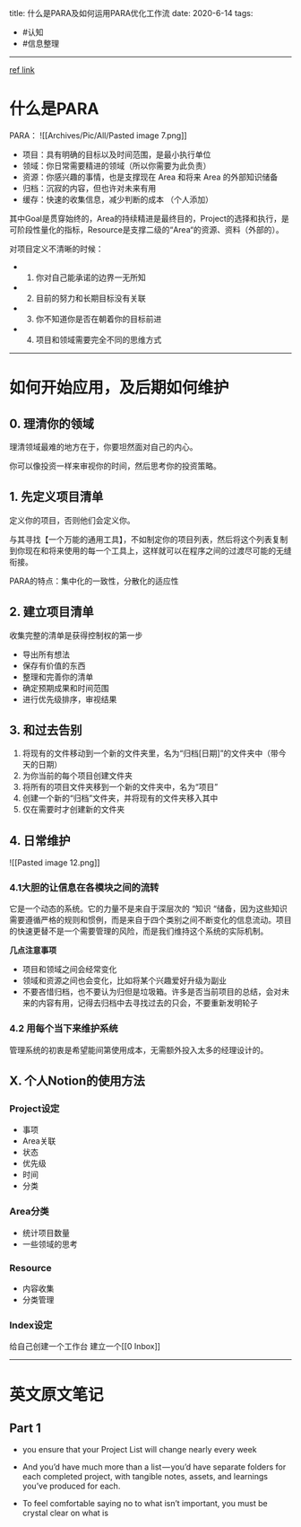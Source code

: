 title: 什么是PARA及如何运用PARA优化工作流
date: 2020-6-14
tags:
- #认知
- #信息整理
---

[ref link](https://mp.weixin.qq.com/s/0zBF-x-D7tcbmJD_qMNj-A)

# 什么是PARA
PARA：
![[Archives/Pic/All/Pasted image 7.png]]

- 项目：具有明确的目标以及时间范围，是最小执行单位
- 领域：你日常需要精进的领域（所以你需要为此负责）
- 资源：你感兴趣的事情，也是支撑现在 Area 和将来 Area 的外部知识储备
- 归档：沉寂的内容，但也许对未来有用
- 缓存：快速的收集信息，减少判断的成本 （个人添加）

其中Goal是贯穿始终的，Area的持续精进是最终目的，Project的选择和执行，是可阶段性量化的指标，Resource是支撑二级的“Area“的资源、资料（外部的）。

对项目定义不清晰的时候：
- 1. 你对自己能承诺的边界一无所知
- 2. 目前的努力和长期目标没有关联
- 3. 你不知道你是否在朝着你的目标前进
- 4. 项目和领域需要完全不同的思维方式

---
# 如何开始应用，及后期如何维护


## 0. 理清你的领域
理清领域最难的地方在于，你要坦然面对自己的内心。

你可以像投资一样来审视你的时间，然后思考你的投资策略。


## 1. 先定义项目清单
定义你的项目，否则他们会定义你。

与其寻找【一个万能的通用工具】，不如制定你的项目列表，然后将这个列表复制到你现在和将来使用的每一个工具上，这样就可以在程序之间的过渡尽可能的无缝衔接。

PARA的特点：集中化的一致性，分散化的适应性


## 2. 建立项目清单
收集完整的清单是获得控制权的第一步
- 导出所有想法
- 保存有价值的东西
- 整理和完善你的清单
- 确定预期成果和时间范围
- 进行优先级排序，审视结果


## 3. 和过去告别
1. 将现有的文件移动到一个新的文件夹里，名为“归档[日期]”的文件夹中（带今天的日期）
2. 为你当前的每个项目创建文件夹
3. 将所有的项目文件夹移到一个新的文件夹中，名为“项目”
4. 创建一个新的“归档”文件夹，并将现有的文件夹移入其中
5. 仅在需要时才创建新的文件夹


## 4. 日常维护
![[Pasted image 12.png]]

### 4.1大胆的让信息在各模块之间的流转

它是一个动态的系统。它的力量不是来自于深层次的 “知识 “储备，因为这些知识需要遵循严格的规则和惯例，而是来自于四个类别之间不断变化的信息流动。项目的快速更替不是一个需要管理的风险，而是我们维持这个系统的实际机制。


**几点注意事项**
- 项目和领域之间会经常变化
- 领域和资源之间也会变化，比如将某个兴趣爱好升级为副业
- 不要吝惜归档，也不要认为归但是垃圾箱。许多是否当前项目的总结，会对未来的内容有用，记得去归档中去寻找过去的只会，不要重新发明轮子


### 4.2 用每个当下来维护系统
管理系统的初衷是希望能间第使用成本，无需额外投入太多的经理设计的。


## X. 个人Notion的使用方法

### Project设定
- 事项
- Area关联
- 状态
- 优先级
- 时间
- 分类


### Area分类
- 统计项目数量
- 一些领域的思考

### Resource
- 内容收集
- 分类管理

### Index设定
给自己创建一个工作台
建立一个[[0 Inbox]]

---

# 英文原文笔记

## Part 1
- you ensure that your Project List will change nearly every week

- And you’d have much more than a list — you’d have separate folders for each completed project, with tangible notes, assets, and learnings you’ve produced for each.

- To feel comfortable saying no to what isn’t important, you must be crystal clear on what is







































